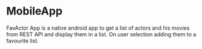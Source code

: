 # MobileApp
FavActor App is a native android app to get a list of actors and his movies from REST API
and display them in a list. On user selection adding them to a favourite list.
